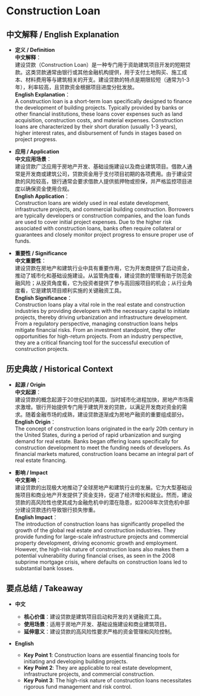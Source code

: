 # Construction Loan

## 中文解释 / English Explanation

* **定义 / Definition**  
  **中文解释**：  
  建设贷款（Construction Loan）是一种专门用于资助建筑项目开发的短期贷款。这类贷款通常由银行或其他金融机构提供，用于支付土地购买、施工成本、材料费用等与建筑相关的开支。建设贷款的特点是期限较短（通常为1-3年），利率较高，且贷款资金根据项目进度分批发放。  
  **English Explanation**：  
  A construction loan is a short-term loan specifically designed to finance the development of building projects. Typically provided by banks or other financial institutions, these loans cover expenses such as land acquisition, construction costs, and material expenses. Construction loans are characterized by their short duration (usually 1-3 years), higher interest rates, and disbursement of funds in stages based on project progress.

* **应用 / Application**  
  **中文应用场景**：  
  建设贷款广泛应用于房地产开发、基础设施建设以及商业建筑项目。借款人通常是开发商或建筑公司，贷款资金用于支付项目初期的各项费用。由于建设贷款的风险较高，银行通常会要求借款人提供抵押物或担保，并严格监控项目进度以确保资金使用合规。  
  **English Application**：  
  Construction loans are widely used in real estate development, infrastructure projects, and commercial building construction. Borrowers are typically developers or construction companies, and the loan funds are used to cover initial project expenses. Due to the higher risk associated with construction loans, banks often require collateral or guarantees and closely monitor project progress to ensure proper use of funds.

* **重要性 / Significance**  
  **中文重要性**：  
  建设贷款在房地产和建筑行业中具有重要作用，它为开发商提供了启动资金，推动了城市化和基础设施建设。从监管角度看，建设贷款的管理有助于防范金融风险；从投资角度看，它为投资者提供了参与高回报项目的机会；从行业角度看，它是建筑项目顺利实施的关键融资工具。  
  **English Significance**：  
  Construction loans play a vital role in the real estate and construction industries by providing developers with the necessary capital to initiate projects, thereby driving urbanization and infrastructure development. From a regulatory perspective, managing construction loans helps mitigate financial risks. From an investment standpoint, they offer opportunities for high-return projects. From an industry perspective, they are a critical financing tool for the successful execution of construction projects.

## 历史典故 / Historical Context

* **起源 / Origin**  
  **中文起源**：  
  建设贷款的概念起源于20世纪初的美国，当时城市化进程加快，房地产市场需求激增。银行开始提供专门用于建筑开发的贷款，以满足开发商对资金的需求。随着金融市场的成熟，建设贷款逐渐成为房地产融资的重要组成部分。  
  **English Origin**：  
  The concept of construction loans originated in the early 20th century in the United States, during a period of rapid urbanization and surging demand for real estate. Banks began offering loans specifically for construction development to meet the funding needs of developers. As financial markets matured, construction loans became an integral part of real estate financing.

* **影响 / Impact**  
  **中文影响**：  
  建设贷款的出现极大地推动了全球房地产和建筑行业的发展。它为大型基础设施项目和商业地产开发提供了资金支持，促进了经济增长和就业。然而，建设贷款的高风险性也使其成为金融危机中的潜在隐患，如2008年次贷危机中部分建设贷款违约导致银行损失惨重。  
  **English Impact**：  
  The introduction of construction loans has significantly propelled the growth of the global real estate and construction industries. They provide funding for large-scale infrastructure projects and commercial property development, driving economic growth and employment. However, the high-risk nature of construction loans also makes them a potential vulnerability during financial crises, as seen in the 2008 subprime mortgage crisis, where defaults on construction loans led to substantial bank losses.

## 要点总结 / Takeaway

* **中文**  
  - **核心价值**：建设贷款是建筑项目启动和开发的关键融资工具。  
  - **使用场景**：适用于房地产开发、基础设施建设和商业建筑项目。  
  - **延伸意义**：建设贷款的高风险性要求严格的资金管理和风险控制。

* **English**  
  - **Key Point 1**: Construction loans are essential financing tools for initiating and developing building projects.  
  - **Key Point 2**: They are applicable to real estate development, infrastructure projects, and commercial construction.  
  - **Key Point 3**: The high-risk nature of construction loans necessitates rigorous fund management and risk control.